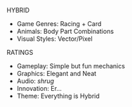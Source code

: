 HYBRID
- Game Genres: Racing + Card
- Animals: Body Part Combinations
- Visual Styles: Vector/Pixel

RATINGS
- Gameplay: Simple but fun mechanics
- Graphics: Elegant and Neat
- Audio: *shrug*
- Innovation: Er...
- Theme: Everything is Hybrid